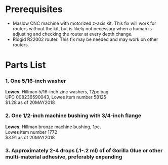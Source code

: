 # Prerequisites
* Maslow CNC machine with motorized z-axis kit. This fix will work for routers without the kit, but is likely not necessary when a human is adjusting and checking the router at every depth change.
* Ridgid R22002 router. This fix may be needed and may work on other routers.

# Parts List
### 1. One 5/16-inch washer

   **Lowes**: Hillman 5/16-inch zinc washers, 12pc bag  
              UPC 008236590043, Lowes item number 58125  
              $1.28 as of 20MAY2018

### 2. One 1/2-inch machine bushing with 3/4-inch flange

   **Lowes**: Hillman bronze machine bushing, 1pc.  
              Lowes item number 1772  
              $3.91 as of 20MAY2018

### 3. Approximately 2-4 drops (.1-.2 ml) of of Gorilla Glue or other multi-material adhesive, preferably expanding
